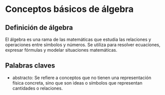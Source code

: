 # Conceptos básicos de álgebra

## Definición de álgebra
El álgebra es una rama de las matemáticas que estudia las relaciones y operaciones entre símbolos y números. Se utiliza para resolver ecuaciones, expresar fórmulas y modelar situaciones matemáticas.

## Palabras claves
- abstracto: Se refiere a conceptos que no tienen una representación física concreta, sino que son ideas o símbolos que representan cantidades o relaciones.